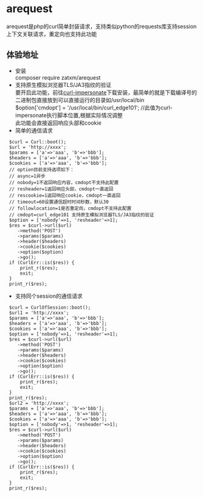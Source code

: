 # arequest
arequest是php的curl简单封装请求，支持类似python的requests库支持session上下文关联请求，重定向也支持此功能

## 体验地址
* 安装<br>
  composer require zatxm/arequest
* 支持原生模拟浏览器TLS/JA3指纹的验证<br>
  要开启此功能，前往[curl-impersonate](https://github.com/lwthiker/curl-impersonate)下载安装，最简单的就是下载编译号的二进制包直接放到可以直接运行的目录如/usr/local/bin<br>
  $option['cmdopt'] = '/usr/local/bin/curl_edge101'; //此值为curl-impersonate执行脚本位置,根据实际情况调整<br>
  此功能会直接返回响应头部和cookie
* 简单的通信请求
```
 $curl = Curl::boot();
 $url = 'http://xxxx';
 $params = ['a'=>'aaa', 'b'=>'bbb'];
 $headers = ['a'=>'aaa', 'b'=>'bbb'];
 $cookies = ['a'=>'aaa', 'b'=>'bbb'];
 // option目前支持选项如下：
 // async=1异步
 // nobody=1不返回响应内容，cmdopt不支持此配置
 // resheader=1返回响应头部，cmdopt一直返回
 // rescookie=1返回响应cookie，cmdopt一直返回
 // timeout=60设置通信超时时间秒数，默认30
 // followlocation=1是否重定向，cmdopt不支持此配置
 // cmdopt=curl_edge101 支持原生模拟浏览器TLS/JA3指纹的验证
 $option = ['nobody'=>1, 'resheader'=>1];
 $res = $curl->url($url)
 	->method('POST')
 	->params($params)
 	->header($headers)
 	->cookie($cookies)
 	->option($option)
 	->go();
 if (CurlErr::is($res)) {
     print_r($res);
     exit;
 }
 print_r($res);
```

* 支持同个session的通信请求
```
 $curl = CurlOfSession::boot();
 $url1 = 'http://xxxx';
 $params = ['a'=>'aaa', 'b'=>'bbb'];
 $headers = ['a'=>'aaa', 'b'=>'bbb'];
 $cookies = ['a'=>'aaa', 'b'=>'bbb'];
 $option = ['nobody'=>1, 'resheader'=>1];
 $res = $curl->url($url)
 	->method('POST')
 	->params($params)
 	->header($headers)
 	->cookie($cookies)
 	->option($option)
 	->go();
 if (CurlErr::is($res)) {
     print_r($res);
     exit;
 }
 print_r($res);
 $url2 = 'http://xxxx';
 $params = ['a'=>'aaa', 'b'=>'bbb'];
 $headers = ['a'=>'aaa', 'b'=>'bbb'];
 $cookies = ['a'=>'aaa', 'b'=>'bbb'];
 $option = ['nobody'=>1, 'resheader'=>1];
 $res = $curl->url($url)
 	->method('POST')
 	->params($params)
 	->header($headers)
 	->cookie($cookies)
 	->option($option)
 	->go();
 if (CurlErr::is($res)) {
     print_r($res);
     exit;
 }
 print_r($res);
```
